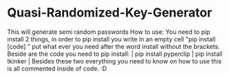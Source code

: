 # Quasi-Randomized-Key-Generator
This will generate semi random passwords 
How to use:
You need to pip install 2 things, in order to pip install you write in an empty cell "pip install [code] " put what ever you need after the word install without the brackets. Beside are the code you need to pip install:
 | pip install pyperclip
 | pip install tkinker | 
         Besides these two everything you need to know on how to use this is all commented inside of code. 
         :D
